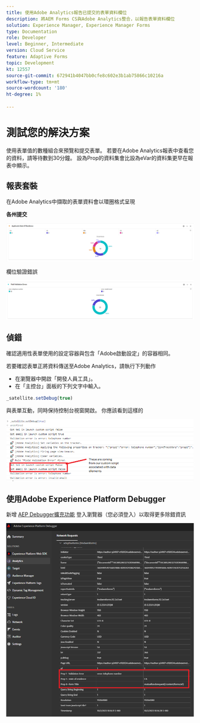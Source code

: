 ```yaml
---
title: 使用Adobe Analytics報告已提交的表單資料欄位
description: 將AEM Forms CS與Adobe Analytics整合，以報告表單資料欄位
solution: Experience Manager, Experience Manager Forms
type: Documentation
role: Developer
level: Beginner, Intermediate
version: Cloud Service
feature: Adaptive Forms
topic: Development
kt: 12557
source-git-commit: 672941b4047bb0cfe8c602e3b1ab75866c10216a
workflow-type: tm+mt
source-wordcount: '180'
ht-degree: 1%

---
```


# 測試您的解決方案

使用表單值的數種組合來預覽和提交表單。 若要在Adobe Analytics報表中查看您的資料，請等待數到30分鐘。 設為Prop的資料集會比設為eVar的資料集更早在報表中顯示。

## 報表套裝

在Adobe Analytics中擷取的表單資料會以環圈格式呈現

**各州提交**

![應用程式bystate](assets/donut.png)

欄位驗證錯誤

![field-validation-error](assets/donut-field-validation.png)

## 偵錯

確認適用性表單使用的設定容器與包含「Adobe啟動設定」的容器相同。

若要確認表單正將資料傳送至Adobe Analytics，請執行下列動作

* 在瀏覽器中開啟「開發人員工具」。
* 在「主控台」面板的下列文字中輸入。

```javascript
_satellite.setDebug(true)
```

與表單互動，同時保持控制台視窗開啟。 你應該看到這樣的

![console-debug](assets/debug.png)

## 使用Adobe Experience Platform Debugger

新增 [AEP Debugger擴充功能](https://experienceleague.adobe.com/docs/experience-platform/debugger/home.html) 登入瀏覽器（您必須登入）以取得更多除錯資訊

![platform-debugger](assets/platform-debugger.png)





